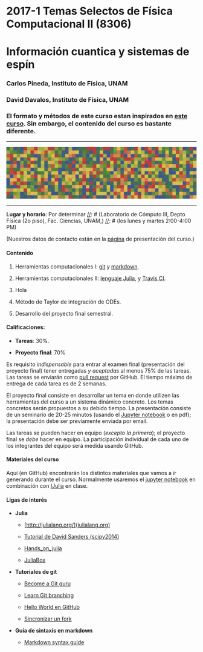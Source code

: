 # 2017-1 Temas Selectos de Física Computacional II (8306)
# Información cuantica y sistemas de espín

### Carlos Pineda, Instituto de Física, UNAM
### David Davalos, Instituto de Física, UNAM
### El formato y métodos de este curso estan inspirados en [este curso](https://github.com/lbenet/2016-2_TSFisicaComputacional). Sin embargo, el contenido del curso es bastante diferente.

---

![A random matrix](images/random.jpg)

---

[//]: # (This may be the most platform independent comment)



**Lugar y horario**:
Por determinar
[//]: # (Laboratorio de Cómputo III, Depto Física (2o piso), Fac. Ciencias, UNAM,)
[//]: # (los lunes y martes 2:00-4:00 PM)

(Nuestros datos de contacto están en la [página](http://www.fciencias.unam.mx/docencia/horarios/presentacion/274767) de presentación del curso.)


#### Contenido

1. Herramientas computacionales I: [git](https://www.atlassian.com/git/tutorials/) y [markdown](https://confluence.atlassian.com/display/STASH/Markdown+syntax+guide).

2. Herramientas computacionales II: [lenguaje Julia](http://julialang.org), y [Travis CI](https://travis-ci.org/).

3. Hola

4. Método de Taylor de integración de ODEs.

5. Desarrollo del proyecto final semestral.


#### Calificaciones:

- **Tareas**: 30%.

- **Proyecto final**: 70%

Es requisito *indispensable* para entrar al examen final (presentación del proyecto final) tener entregadas *y aceptadas* al menos 75% de las tareas. Las tareas se enviarán como [pull request](https://help.github.com/articles/using-pull-requests/) por GitHub. El tiempo máximo de entrega de cada tarea es de 2 semanas.

El proyecto final consiste en desarrollar un tema en donde utilizen las herramientas del curso a un sistema dinámico concreto. Los temas concretos serán propuestos a su debido tiempo. La presentación consiste de un seminario de 20-25 minutos (usando el [Jupyter notebook](jupyter.org) o en pdf);
la presentación debe ser previamente enviada por email.

Las tareas se pueden hacer en equipo (*excepto la primera*); el proyecto final se *debe* hacer en equipo. La participación individual de cada uno de los integrantes del equipo será medida usando GitHub.


#### Materiales del curso

Aquí (en GitHub) encontrarán los distintos materiales que vamos a ir generando
durante el curso. Normalmente usaremos el [jupyter notebook](http://jupyter.org)
en combinación con [IJulia](https://github.com/JuliaLang/IJulia.jl) en clase.


#### Ligas de interés

- **Julia**
	- [http://julialang.org/](julialang.org)

	- [Tutorial de David Sanders (scipy2014)](https://github.com/dpsanders/scipy_2014_julia/blob/master/Introduction%20to%20Julia.ipynb)

	- [Hands_on_julia](https://github.com/dpsanders/hands_on_julia)

	- [JuliaBox](juliabox.org)


- **Tutoriales de git**

	- [Become a Git guru](https://www.atlassian.com/git/tutorials/)

	- [Learn Git branching](http://pcottle.github.io/learnGitBranching)
        
	- [Hello World en GitHub](https://guides.github.com/activities/hello-world/)

	- [Sincronizar un fork](https://help.github.com/articles/syncing-a-fork/)

- **Guía de sintaxis en markdown**

	- [Markdown syntax guide](https://confluence.atlassian.com/display/STASH/Markdown+syntax+guide)
